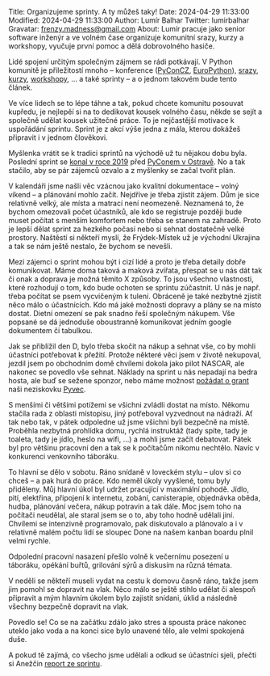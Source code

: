Title: Organizujeme sprinty. A ty můžeš taky!
Date: 2024-04-29 11:33:00
Modified: 2024-04-29 11:33:00
Author: Lumír Balhar
Twitter: lumirbalhar
Gravatar: frenzy.madness@gmail.com
About: Lumír pracuje jako senior software inženýr a ve volném čase organizuje komunitní srazy, kurzy a workshopy, vyučuje první pomoc a dělá dobrovolného hasiče.

Lidé spojení určitým společným zájmem se rádi potkávají. V Python komunitě je přiležitostí mnoho – konference ([PyConCZ](https://cz.pycon.org/), [EuroPython](https://europython.eu)), [srazy](https://pyvo.cz/), [kurzy](https://pyladies.cz/), [workshopy](http://pyworking.cz/), … a také sprinty – a o jednom takovém bude tento článek.

Ve více lidech se to lépe táhne a tak, pokud chcete komunitu posouvat kupředu, je nejlepěí si na to dedikovat kousek volného času, někde se sejít a společně udělat kousek užitečné práce. To je nejčastější motivace k uspořádání sprintu. Sprint je z akcí výše jedna z mála, kterou dokážeš připravit i v jednom člověkovi.

Myšlenka vrátit se k tradici sprintů na východě už tu nějakou dobu byla. Poslední sprint se [konal v roce 2019](https://blog.python.cz/Sprint-na-vychode) před [PyConem v Ostravě](https://blog.python.cz/PyConCZ_wrap_up_summary). No a tak stačilo, aby se pár zájemců ozvalo a z myšlenky se začal tvořit plán.

V kalendáři jsme našli věc vzácnou jako kvalitní dokumentace – volný víkend – a plánování mohlo začít. Nejdříve je třeba zjistit zájem. Dům je sice relativně velký, ale místa a matrací není neomezeně. Neznamená to, že bychom omezovali počet účastníků, ale kdo se registruje později bude muset počítat s menším komfortem nebo třeba se stanem na zahradě. Proto je lepší dělat sprint za hezkého počasí nebo si sehnat dostatečně velké prostory. Naštěstí si někteří myslí, že Frýdek-Místek už je východní Ukrajina a tak se nám ještě nestalo, že bychom se nevešli.

Mezi zájemci o sprint mohou být i cizí lidé a proto je třeba detaily dobře komunikovat. Máme doma taková a maková zvířata, přespat se u nás dát tak či onak a doprava je možná těmito X způsoby. To jsou všechno vlastnosti, které rozhodují o tom, kdo bude ochoten se sprintu zúčastnit. U nás je např. třeba počítat se psem vycvičeným k tulení. Obráceně je také nezbytné zjistit něco málo o účastnících. Kdo má jaké možnosti dopravy a plány se na místo dostat. Dietní omezení se pak snadno řeší společným nákupem. Vše popsané se dá jednoduše oboustranně komunikovat jedním google dokumentem či tabulkou.

Jak se přiblížil den D, bylo třeba skočit na nákup a sehnat vše, co by mohli účastníci potřebovat k přežití. Protože některé věci jsem v životě nekupoval, jezdil jsem po obchodním domě chvílemi dokola jako pilot NASCAR, ale nakonec se povedlo vše sehnat. Náklady na sprint u nás nepadají na bedra hosta, ale buď se sežene sponzor, nebo máme možnost [požádat o grant](https://docs.pyvec.org/operations/support-money.html#) naši neziskovku [Pyvec](https://pyvec.org/).

S menšími či většími potížemi se všichni zvládli dostat na místo. Někomu stačila rada z oblasti místopisu, jiný potřeboval vyzvednout na nádraží. Ať tak nebo tak, v pátek odpoledne už jsme všichni byli bezpečně na místě. Proběhla nezbytná prohlídka domu, rychlá instruktáž (tady spíte, tady je toaleta, tady je jídlo, heslo na wifi, …) a mohli jsme začít debatovat. Pátek byl pro většinu pracovní den a tak se k počítačům nikomu nechtělo. Navíc v konkurenci venkovního táboráku.

To hlavní se dělo v sobotu. Ráno snídaně v loveckém stylu – ulov si co chceš – a pak hurá do práce. Kdo neměl úkoly vyyšlené, tomu byly přiděleny. Můj hlavní úkol byl udržet pracující v maximální pohodě. Jídlo, pití, elektřina, připojení k internetu, zobání, canisterapie, objednávka oběda, hudba, plánování večera, nákup potravin a tak dále. Moc jsem toho na počítači neudělal, ale staral jsem se o to, aby toho hodně udělali jiní. Chvílemi se intenzivně programovalo, pak diskutovalo a plánovalo a i v relativně malém počtu lidí se sloupec Done na našem kanban boardu plnil velmi rychle.

Odpolední pracovní nasazení přešlo volně k večernímu posezení u táboráku, opékání buřtů, grilování sýrů a diskusím na různá témata.

V neděli se někteří museli vydat na cestu k domovu časně ráno, takže jsem jim pomohl se dopravit na vlak. Něco málo se ještě stihlo udělat či alespoň připravit a mým hlavním úkolem bylo zajistit snídani, úklid a následně všechny bezpečně dopravit na vlak.

Povedlo se! Co se na začátku zdálo jako stres a spousta práce nakonec uteklo jako voda a na konci sice bylo unavené tělo, ale velmi spokojená duše.

A pokud tě zajímá, co všecho jsme udělali a odkud se účastníci sjeli, přečti si Anežčin [report ze sprintu](https://blog.python.cz/Report-ze-sprintu-na-vychode).